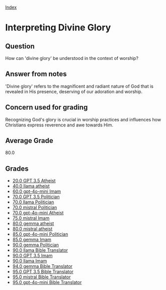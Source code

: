 
[Index](../../index.md)
# Interpreting Divine Glory
## Question
How can 'divine glory' be understood in the context of worship?

## Answer from notes
'Divine glory' refers to the magnificent and radiant nature of God that is revealed in His presence, deserving of our adoration and worship.

## Concern used for grading
Recognizing God's glory is crucial in worship practices and influences how Christians express reverence and awe towards Him.

## Average Grade
80.0

## Grades
 * [20.0 GPT 3.5 Atheist](../answers/GPT_3.5_Atheist/Interpreting_Divine_Glory.md)
 * [40.0 llama atheist](../answers/llama_atheist/Interpreting_Divine_Glory.md)
 * [60.0 gpt-4o-mini Imam](../answers/gpt-4o-mini_Imam/Interpreting_Divine_Glory.md)
 * [70.0 GPT 3.5 Politician](../answers/GPT_3.5_Politician/Interpreting_Divine_Glory.md)
 * [70.0 llama Politician](../answers/llama_Politician/Interpreting_Divine_Glory.md)
 * [70.0 mistral Politician](../answers/mistral_Politician/Interpreting_Divine_Glory.md)
 * [70.0 gpt-4o-mini Atheist](../answers/gpt-4o-mini_Atheist/Interpreting_Divine_Glory.md)
 * [75.0 mistral Imam](../answers/mistral_Imam/Interpreting_Divine_Glory.md)
 * [80.0 gemma atheist](../answers/gemma_atheist/Interpreting_Divine_Glory.md)
 * [80.0 mistral atheist](../answers/mistral_atheist/Interpreting_Divine_Glory.md)
 * [85.0 gpt-4o-mini Politician](../answers/gpt-4o-mini_Politician/Interpreting_Divine_Glory.md)
 * [85.0 gemma Imam](../answers/gemma_Imam/Interpreting_Divine_Glory.md)
 * [90.0 gemma Politician](../answers/gemma_Politician/Interpreting_Divine_Glory.md)
 * [90.0 llama Bible Translator](../answers/llama_Bible_Translator/Interpreting_Divine_Glory.md)
 * [90.0 GPT 3.5 Imam](../answers/GPT_3.5_Imam/Interpreting_Divine_Glory.md)
 * [90.0 llama Imam](../answers/llama_Imam/Interpreting_Divine_Glory.md)
 * [94.0 gemma Bible Translator](../answers/gemma_Bible_Translator/Interpreting_Divine_Glory.md)
 * [95.0 GPT 3.5 Bible Translator](../answers/GPT_3.5_Bible_Translator/Interpreting_Divine_Glory.md)
 * [95.0 mistral Bible Translator](../answers/mistral_Bible_Translator/Interpreting_Divine_Glory.md)
 * [95.0 gpt-4o-mini Bible Translator](../answers/gpt-4o-mini_Bible_Translator/Interpreting_Divine_Glory.md)
